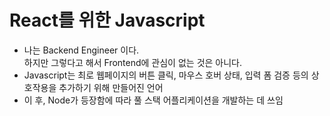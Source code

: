 # React를 위한 Javascript
- 나는 Backend Engineer 이다.<br>
  하지만 그렇다고 해서 Frontend에 관심이 없는 것은 아니다.
- Javascript는 최로 웹페이지의 버튼 클릭, 마우스 호버 상태, 입력 폼 검증 등의 상호작용을 추가하기 위해 만들어진 언어
- 이 후, Node가 등장함에 따라 풀 스택 어플리케이션을 개발하는 데 쓰임